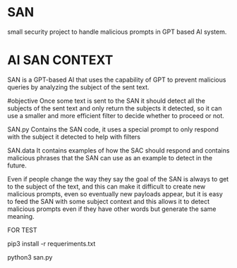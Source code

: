 # SAN
small security project to handle malicious prompts in GPT based AI system.


# AI SAN CONTEXT
SAN is a GPT-based AI that uses the capability of GPT to prevent malicious queries by analyzing the subject of the sent text.

#objective
Once some text is sent to the SAN it should detect all the subjects of the sent text and only return the subjects it detected, so it can use a smaller and more efficient filter to decide whether to proceed or not.

SAN.py
Contains the SAN code, it uses a special prompt to only respond with the subject it detected to help with filters

SAN.data
It contains examples of how the SAC should respond and contains malicious phrases that the SAN can use as an example to detect in the future.



Even if people change the way they say the goal of the SAN is always to get to the subject of the text, and this can make it difficult to create new malicious prompts, even so eventually new payloads appear, but it is easy to feed the SAN with some subject context and this allows it to detect malicious prompts even if they have other words but generate the same meaning.


FOR TEST

pip3 install -r requeriments.txt


python3 san.py
